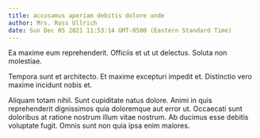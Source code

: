 ```yaml
---
title: accusamus aperiam debitis dolore unde
author: Mrs. Ross Ullrich
date: Sun Dec 05 2021 11:53:14 GMT-0500 (Eastern Standard Time)
---
```

Ea maxime eum reprehenderit. Officiis et ut ut delectus. Soluta non molestiae.

 Tempora sunt et architecto. Et maxime excepturi impedit et. Distinctio vero maxime incidunt nobis et.

 Aliquam totam nihil. Sunt cupiditate natus dolore. Animi in quis reprehenderit dignissimos quia doloremque aut error ut. Occaecati sunt doloribus at ratione nostrum illum vitae nostrum. Ab ducimus esse debitis voluptate fugit. Omnis sunt non quia ipsa enim maiores.